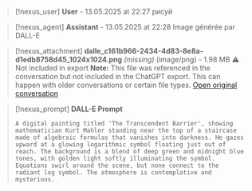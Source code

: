 >[!nexus_user] **User** - 13.05.2025 at 22:27
> рисуй
<!-- UID: dcae4701-1c90-4043-b23f-78b7db1bbbe9 -->




>[!nexus_agent] **Assistant** - 13.05.2025 at 22:28
> Image générée par DALL-E

>[!nexus_attachment] **dalle_c161b966-2434-4d83-8e8a-d1edb8758d45_1024x1024.png** *(missing)* (image/png) - 1.98 MB
> ⚠️ Not included in export
> **Note:** This file was referenced in the conversation but not included in the ChatGPT export. This can happen with older conversations or certain file types.
> [Open original conversation](https://chatgpt.com/)

>[!nexus_prompt] **DALL-E Prompt**
> ```
> A digital painting titled 'The Transcendent Barrier', showing mathematician Kurt Mahler standing near the top of a staircase made of algebraic formulas that vanishes into darkness. He gazes upward at a glowing logarithmic symbol floating just out of reach. The background is a blend of deep green and midnight blue tones, with golden light softly illuminating the symbol. Equations swirl around the scene, but none connect to the radiant log symbol. The atmosphere is contemplative and mysterious.
> ```
<!-- UID: b1023fb3-6185-452c-aecd-21897b5dc06e -->